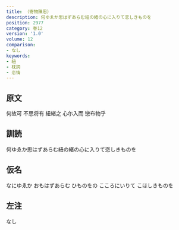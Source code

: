 ```yaml
---
title: （寄物陳思）
description: 何ゆゑか思はずあらむ紐の緒の心に入りて恋しきものを
position: 2977
category: 巻12
version: '1.0'
volume: 12
comparison:
- なし
keywords:
- 紐
- 枕詞
- 恋情
---
```


## 原文

何故可 不思将有 紐緒之 心尓入而 戀布物乎

## 訓読

何ゆゑか思はずあらむ紐の緒の心に入りて恋しきものを

## 仮名

なにゆゑか おもはずあらむ ひものをの こころにいりて こほしきものを

## 左注

なし
